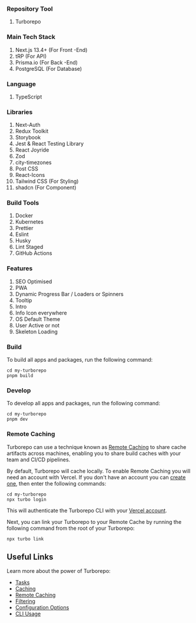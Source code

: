 ### Repository Tool

1. Turborepo

### Main Tech Stack

1. Next.js 13.4+ (For Front -End)
2. tRP (For API)
3. Prisma.io (For Back -End)
4. PostgreSQL (For Database)

### Language

1. TypeScript

### Libraries

1. Next-Auth
2. Redux Toolkit
3. Storybook
4. Jest & React Testing Library
5. React Joyride
6. Zod
7. city-timezones
8. Post CSS
9. React-Icons
10. Tailwind CSS (For Styling)
11. shadcn (For Component)

### Build Tools

1. Docker
2. Kubernetes
3. Prettier
4. Eslint
5. Husky
6. Lint Staged
7. GitHub Actions

### Features

1. SEO Optimised
2. PWA
3. Dynamic Progress Bar / Loaders or Spinners
4. Tooltip
5. Intro
6. Info Icon everywhere
7. OS Default Theme
8. User Active or not
9. Skeleton Loading

### Build

To build all apps and packages, run the following command:

```
cd my-turborepo
pnpm build
```

### Develop

To develop all apps and packages, run the following command:

```
cd my-turborepo
pnpm dev
```

### Remote Caching

Turborepo can use a technique known as [Remote Caching](https://turbo.build/repo/docs/core-concepts/remote-caching) to share cache artifacts across machines, enabling you to share build caches with your team and CI/CD pipelines.

By default, Turborepo will cache locally. To enable Remote Caching you will need an account with Vercel. If you don't have an account you can [create one](https://vercel.com/signup), then enter the following commands:

```
cd my-turborepo
npx turbo login
```

This will authenticate the Turborepo CLI with your [Vercel account](https://vercel.com/docs/concepts/personal-accounts/overview).

Next, you can link your Turborepo to your Remote Cache by running the following command from the root of your Turborepo:

```
npx turbo link
```

## Useful Links

Learn more about the power of Turborepo:

- [Tasks](https://turbo.build/repo/docs/core-concepts/monorepos/running-tasks)
- [Caching](https://turbo.build/repo/docs/core-concepts/caching)
- [Remote Caching](https://turbo.build/repo/docs/core-concepts/remote-caching)
- [Filtering](https://turbo.build/repo/docs/core-concepts/monorepos/filtering)
- [Configuration Options](https://turbo.build/repo/docs/reference/configuration)
- [CLI Usage](https://turbo.build/repo/docs/reference/command-line-reference)
